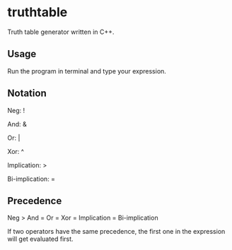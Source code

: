 # truthtable

Truth table generator written in C++.

## Usage

Run the program in terminal and type your expression.

## Notation

Neg: !

And: &

Or: |

Xor: ^

Implication: >

Bi-implication: =

## Precedence

Neg > And = Or = Xor = Implication = Bi-implication

If two operators have the same precedence, the first one in the expression will get evaluated first.
